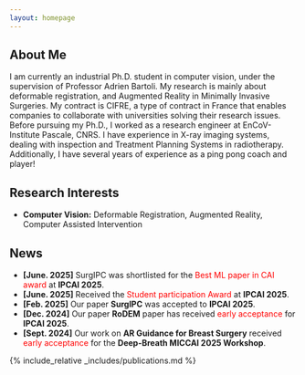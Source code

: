 ```yaml
---
layout: homepage
---
```


## About Me

I am currently an industrial Ph.D. student in computer vision, under the supervision of Professor Adrien Bartoli. My research is mainly about deformable registration, and Augmented Reality in Minimally Invasive Surgeries. My contract is CIFRE, a type of contract in France that enables companies to collaborate with universities solving their research issues. Before pursuing my Ph.D., I worked as a research engineer at EnCoV-Institute Pascale, CNRS. I have experience in X-ray imaging systems, dealing with inspection and Treatment Planning Systems in radiotherapy. Additionally, I have several years of experience as a ping pong coach and player!

## Research Interests

- **Computer Vision:** Deformable Registration, Augmented Reality, Computer Assisted Intervention

## News
- **[June. 2025]** SurgIPC was shortlisted for the<span style="color:red;"> Best ML paper in CAI award</span> at **IPCAI 2025**.
- **[June. 2025]** Received the <span style="color:red;">Student participation Award</span> at **IPCAI 2025**.
- **[Feb. 2025]** Our paper **SurgIPC** was accepted to **IPCAI 2025**.
- **[Dec. 2024]** Our paper **RoDEM** paper has received <span style="color:red;">early acceptance</span> for **IPCAI 2025**.
- **[Sept. 2024]** Our work on **AR Guidance for Breast Surgery** received <span style="color:red;">early acceptance</span> for the **Deep-Breath MICCAI 2025 Workshop**.


{% include_relative _includes/publications.md %}





